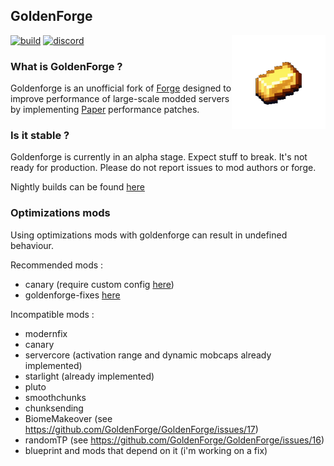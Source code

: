 ## GoldenForge
[![build](https://github.com/goldenforge/goldenforge/actions/workflows/build.yml/badge.svg)](https://github.com/GoldenForge/GoldenForge/actions)
[![discord](https://dcbadge.vercel.app/api/server/g3e5J8tX6e?style=flat)](https://discord.gg/g3e5J8tX6e)
<img width="150" src="assets/logo.gif" alt="GoldenForge" align="right">
<div align="left">

### What is GoldenForge ?

Goldenforge is an unofficial fork of [Forge](https://github.com/minecraftforge/minecraftforge) designed to improve performance of large-scale modded servers by implementing [Paper](https://github.com/PaperMC/Paper) performance patches.

### Is it stable ?

Goldenforge is currently in an alpha stage. Expect stuff to break. It's not ready for production. Please do not report issues to mod authors or forge.
  
  Nightly builds can be found [here](https://github.com/GoldenForge/GoldenForge/actions)

### Optimizations mods

Using optimizations mods with goldenforge can result in undefined behaviour.

Recommended mods :
- canary (require custom config [here](https://github.com/GoldenForge/GoldenForge/tree/1.19.2/docs/configs/canary.properties))
- goldenforge-fixes [here](https://github.com/GoldenForge/GoldenForge-Fixes)

Incompatible mods :
- modernfix
- canary
- servercore (activation range and dynamic mobcaps already implemented)
- starlight (already implemented)
- pluto
- smoothchunks
- chunksending
- BiomeMakeover (see https://github.com/GoldenForge/GoldenForge/issues/17)
- randomTP (see https://github.com/GoldenForge/GoldenForge/issues/16)
- blueprint and mods that depend on it (i'm working on a fix)
